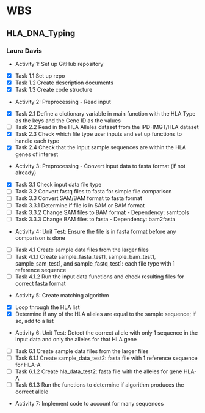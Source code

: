 # WBS
## HLA_DNA_Typing
### Laura Davis

- Activity 1: Set up GitHub repository
- [x] Task 1.1 Set up repo
- [x] Task 1.2 Create description documents
- [x] Task 1.3 Create code structure

- Activity 2: Preprocessing - Read input
- [x] Task 2.1 Define a dictionary variable in main function with the HLA Type as the keys and the Gene ID as the values
- [ ] Task 2.2 Read in the HLA Alleles dataset from the IPD-IMGT/HLA dataset
- [x] Task 2.3 Check which file type user inputs and set up functions to handle each type
- [x] Task 2.4 Check that the input sample sequences are within the HLA genes of interest

- Activity 3: Preprocessing - Convert input data to fasta format (if not already)
- [x] Task 3.1 Check input data file type
- [ ] Task 3.2 Convert fastq files to fasta for simple file comparison
- [ ] Task 3.3 Convert SAM/BAM format to fasta format
- [ ] Task 3.3.1 Determine if file is in SAM or BAM format
- [ ] Task 3.3.2 Change SAM files to BAM format - Dependency: samtools
- [ ] Task 3.3.3 Change BAM files to fasta - Dependency: bam2fasta
 
- Activity 4: Unit Test: Ensure the file is in fasta format before any comparison is done
- [ ] Task 4.1 Create sample data files from the larger files
- [ ] Task 4.1.1 Create sample_fasta_test1, sample_bam_test1, sample_sam_test1, and sample_fastq_test1: each file type with 1 reference sequence
- [ ] Task 4.1.2 Run the input data functions and check resulting files for correct fasta format

- Activity 5: Create matching algorithm
- [x] Loop through the HLA list
- [x] Determine if any of the HLA alleles are equal to the sample sequence; if so, add to a list

- Activity 6: Unit Test: Detect the correct allele with only 1 sequence in the input data and only the alleles for that HLA gene
- [ ] Task 6.1 Create sample data files from the larger files
- [ ] Task 6.1.1 Create sample_data_test2: fasta file with 1 reference sequence for HLA-A
- [ ] Task 6.1.2 Create hla_data_test2: fasta file with the alleles for gene HLA-A
- [ ] Task 6.1.3 Run the functions to determine if algorithm produces the correct allele
      
- Activity 7: Implement code to account for many sequences




